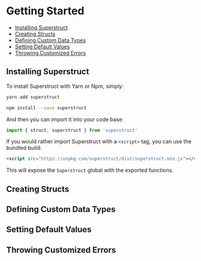 
# Getting Started

- [Installing Superstruct](#installing-superstruct)
- [Creating Structs](#creating-structs)
- [Defining Custom Data Types](#defining-custom-data-types)
- [Setting Default Values](#setting-default-values)
- [Throwing Customized Errors](#throwing-customized-errors)


## Installing Superstruct

To install Superstruct with Yarn or Npm, simply:

```bash
yarn add superstruct
```
```bash
npm install --save superstruct
```

And then you can import it into your code base:

```js
import { struct, superstruct } from 'superstruct'
```

If you would rather import Superstruct with a `<script>` tag, you can use the bundled build:

```html
<script src="https://unpkg.com/superstruct/dist/superstruct.min.js"></script>
```

This will expose the `Superstruct` global with the exported functions.


## Creating Structs




## Defining Custom Data Types

## Setting Default Values

## Throwing Customized Errors
